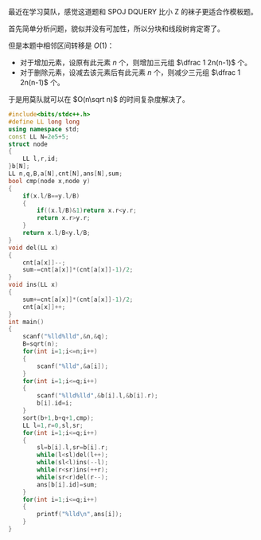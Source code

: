 最近在学习莫队，感觉这道题和 SPOJ DQUERY 比小 Z 的袜子更适合作模板题。

首先简单分析问题，貌似并没有可加性，所以分块和线段树肯定寄了。

但是本题中相邻区间转移是 $O(1)$：

- 对于增加元素，设原有此元素 $n$ 个，则增加三元组 $\dfrac 1 2n(n-1)$ 个。
- 对于删除元素，设减去该元素后有此元素 $n$ 个，则减少三元组 $\dfrac 1 2n(n-1)$ 个。

于是用莫队就可以在 $O(n\sqrt n)$ 的时间复杂度解决了。

```cpp
#include<bits/stdc++.h>
#define LL long long
using namespace std;
const LL N=2e5+5;
struct node
{
	LL l,r,id;
}b[N];
LL n,q,B,a[N],cnt[N],ans[N],sum;
bool cmp(node x,node y)
{
	if(x.l/B==y.l/B)
	{
		if((x.l/B)&1)return x.r<y.r;
		return x.r>y.r;
	}
	return x.l/B<y.l/B;
}
void del(LL x)
{
	cnt[a[x]]--;
	sum-=cnt[a[x]]*(cnt[a[x]]-1)/2;
}
void ins(LL x)
{
	sum+=cnt[a[x]]*(cnt[a[x]]-1)/2;
	cnt[a[x]]++;
}
int main()
{
	scanf("%lld%lld",&n,&q);
	B=sqrt(n);
	for(int i=1;i<=n;i++)
	{
		scanf("%lld",&a[i]);
	}
	for(int i=1;i<=q;i++)
	{
		scanf("%lld%lld",&b[i].l,&b[i].r);
		b[i].id=i;
	}
	sort(b+1,b+q+1,cmp);
	LL l=1,r=0,sl,sr;
	for(int i=1;i<=q;i++)
	{
		sl=b[i].l,sr=b[i].r;
		while(l<sl)del(l++);
		while(sl<l)ins(--l);
		while(r<sr)ins(++r);
		while(sr<r)del(r--);
		ans[b[i].id]=sum;
	}
	for(int i=1;i<=q;i++)
	{
		printf("%lld\n",ans[i]);
	}
}
```